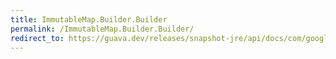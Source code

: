```yaml
---
title: ImmutableMap.Builder.Builder
permalink: /ImmutableMap.Builder.Builder/
redirect_to: https://guava.dev/releases/snapshot-jre/api/docs/com/google/common/collect/ImmutableMap.Builder.html#Builder--
---
```

